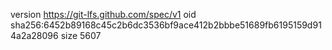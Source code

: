 version https://git-lfs.github.com/spec/v1
oid sha256:6452b89168c45c2b6dc3536bf9ace412b2bbbe51689fb6195159d914a2a28096
size 5607
